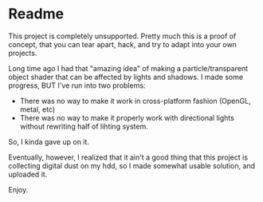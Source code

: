 # Readme

This project is completely unsupported. Pretty much this is a proof of concept, that you can tear apart, hack, and try to adapt into your own projects.

Long time ago I had that "amazing idea" of making a particle/transparent object shader that can be affected by lights and shadows. I made some progress, BUT
I've run into two problems:

* There was no way to make it work in cross-platform fashion (OpenGL, metal, etc)
* There was no way to make it properly work with directional lights without rewriting half of lihting system.

So, I kinda gave up on it.

Eventually, however, I realized that it ain't a good thing that this project is collecting digital dust on my hdd, so I made somewhat usable solution, and uploaded it.

Enjoy.